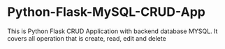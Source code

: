 # Python-Flask-MySQL-CRUD-App
This is Python Flask CRUD Application with backend database MYSQL. It covers all operation that is create, read, edit and delete
